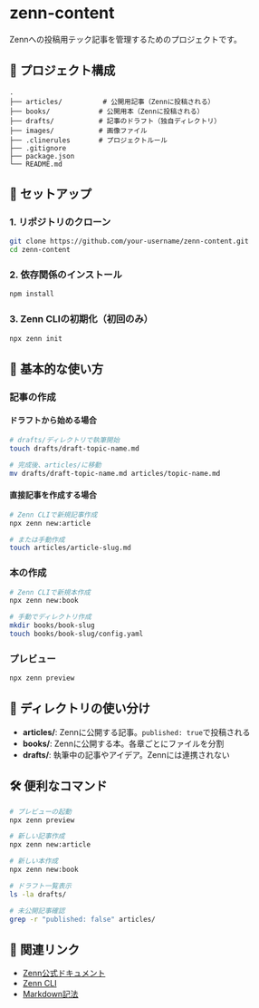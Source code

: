 # zenn-content

Zennへの投稿用テック記事を管理するためのプロジェクトです。

## 📁 プロジェクト構成

```
.
├── articles/          # 公開用記事（Zennに投稿される）
├── books/            # 公開用本（Zennに投稿される）
├── drafts/           # 記事のドラフト（独自ディレクトリ）
├── images/           # 画像ファイル
├── .clinerules       # プロジェクトルール
├── .gitignore
├── package.json
└── README.md
```

## 🚀 セットアップ

### 1. リポジトリのクローン
```bash
git clone https://github.com/your-username/zenn-content.git
cd zenn-content
```

### 2. 依存関係のインストール
```bash
npm install
```

### 3. Zenn CLIの初期化（初回のみ）
```bash
npx zenn init
```

## 📝 基本的な使い方

### 記事の作成

#### ドラフトから始める場合
```bash
# drafts/ディレクトリで執筆開始
touch drafts/draft-topic-name.md

# 完成後、articles/に移動
mv drafts/draft-topic-name.md articles/topic-name.md
```

#### 直接記事を作成する場合
```bash
# Zenn CLIで新規記事作成
npx zenn new:article

# または手動作成
touch articles/article-slug.md
```

### 本の作成
```bash
# Zenn CLIで新規本作成
npx zenn new:book

# 手動でディレクトリ作成
mkdir books/book-slug
touch books/book-slug/config.yaml
```

### プレビュー
```bash
npx zenn preview
```

## 📂 ディレクトリの使い分け

- **articles/**: Zennに公開する記事。`published: true`で投稿される
- **books/**: Zennに公開する本。各章ごとにファイルを分割
- **drafts/**: 執筆中の記事やアイデア。Zennには連携されない

## 🛠️ 便利なコマンド

```bash
# プレビューの起動
npx zenn preview

# 新しい記事作成
npx zenn new:article

# 新しい本作成
npx zenn new:book

# ドラフト一覧表示
ls -la drafts/

# 未公開記事確認
grep -r "published: false" articles/
```

## 🔗 関連リンク

- [Zenn公式ドキュメント](https://zenn.dev/zenn/articles/zenn-cli-guide)
- [Zenn CLI](https://github.com/zenn-dev/zenn-editor)
- [Markdown記法](https://zenn.dev/zenn/articles/markdown-guide)